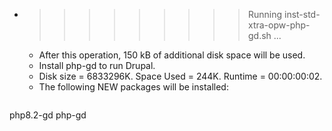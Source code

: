 * >>>>>>>>> Running inst-std-xtra-opw-php-gd.sh ...
  * After this operation, 150 kB of additional disk space will be used.
  * Install php-gd to run Drupal.
  * Disk size = 6833296K. Space Used = 244K. Runtime = 00:00:00:02.
  * The following NEW packages will be installed:
  ```bash
php8.2-gd php-gd
  ```
